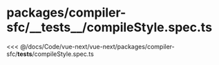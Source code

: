 # packages/compiler-sfc/\_\_tests\_\_/compileStyle.spec.ts

<<< @/docs/Code/vue-next/vue-next/packages/compiler-sfc/__tests__/compileStyle.spec.ts
